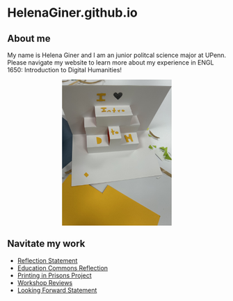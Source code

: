 # HelenaGiner.github.io
<h2>About me</h2>
<p>My name is Helena Giner and I am an junior politcal science major at UPenn. Please navigate my website to learn more about my experience in ENGL 1650: Introduction to Digital Humanities!</p>

<img src="card.jpeg" alt="Network Map" style="width:50%; max-width:400px; display:block; margin:auto;">

## Navitate my work
- [Reflection Statement](Reflection.md)
- [Education Commons Reflection](EducationCommonsReflection.md)
- [Printing in Prisons Project](https://printinginprisons.org/blog/ginerhelena/)
- [Workshop Reviews](Workshoprews.md)
- [Looking Forward Statement](Lookingforward2.md)

